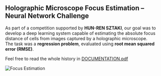 ## Holographic Microscope Focus Estimation – Neural Network Challenge

As part of a competition supported by **HUN-REN SZTAKI**, our goal was to develop a deep learning system capable of estimating the absolute focus distance of cells from images captured by a holographic microscope.  
The task was a **regression problem**, evaluated using **root mean squared error (RMSE)**.

Feel free to read the whole history in [DOCUMENTATION.pdf]([https://github.com/Andrssss/AutoLab/blob/main/DOCUMENTATION_.pdf](https://github.com/Gergobergo0/conTest/blob/main/DOCUMENTATION.pdf))

![Focus Estimation](https://github.com/user-attachments/assets/068e7678-89ad-46ae-af27-87caaf650633)
